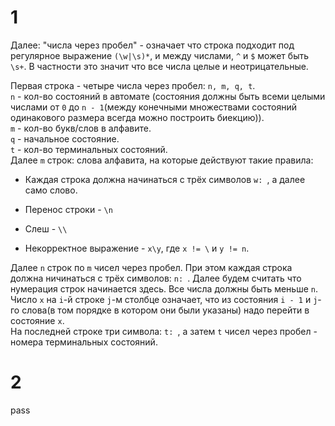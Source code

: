 # 1

Далее: "числа через пробел" - означает что строка подходит под регулярное выражение `(\w|\s)*`, и между числами, `^` и `$` может быть `\s+`. В частности это значит что все числа целые и неотрицательные.    

Первая строка - четыре числа через пробел: `n, m, q, t`.  
`n` - кол-во состояний в автомате (состояния должны быть всеми целыми числами от `0` до `n - 1`(между конечными множествами состояний одинакового размера всегда можно построить биекцию)).  
`m` - кол-во букв/слов в алфавите.  
`q` - начальное состояние.  
`t` - кол-во терминальных состояний.  
Далее `m` строк: слова алфавита, на которые действуют такие правила:  

* Каждая строка должна начинаться с трёх символов `w: `, а далее само слово.  

* Перенос строки - `\n`

* Cлеш - `\\`  

* Некорректное выражение - `x\y`, где `x != \` и `y != n`.

Далее `n` строк по `m` чисел через пробел. При этом каждая строка должна ничинаться с трёх символов: `n: `. Далее будем считать что нумерация строк начинается здесь. 
Все числа должны быть меньше `n`. Число `x` на `i`-й строке `j`-м столбце означает, что из состояния `i - 1` и `j`-го слова(в том порядке в котором они были указаны) надо перейти в состояние `x`.  
На последней строке три символа: `t: `, а затем `t` чисел через пробел - номера терминальных состояний.

# 2

pass
